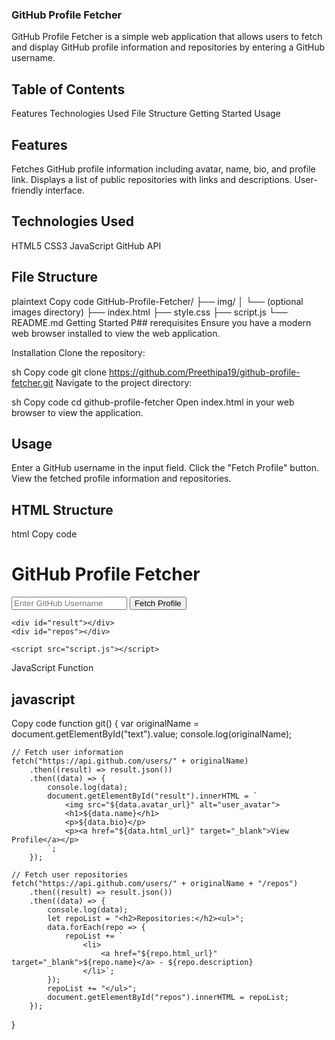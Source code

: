 ### GitHub Profile Fetcher
GitHub Profile Fetcher is a simple web application that allows users to fetch and display GitHub profile information and repositories by entering a GitHub username.

## Table of Contents

Features
Technologies Used
File Structure
Getting Started
Usage

## Features
Fetches GitHub profile information including avatar, name, bio, and profile link.
Displays a list of public repositories with links and descriptions.
User-friendly interface.
## Technologies Used
HTML5
CSS3
JavaScript
GitHub API
## File Structure
plaintext
Copy code
GitHub-Profile-Fetcher/
├── img/
│   └── (optional images directory)
├── index.html
├── style.css
├── script.js
└── README.md
Getting Started
P## rerequisites
Ensure you have a modern web browser installed to view the web application.

Installation
Clone the repository:

sh
Copy code
git clone https://github.com/Preethipa19/github-profile-fetcher.git
Navigate to the project directory:

sh
Copy code
cd github-profile-fetcher
Open index.html in your web browser to view the application.

## Usage
Enter a GitHub username in the input field.
Click the "Fetch Profile" button.
View the fetched profile information and repositories.
## HTML Structure
html
Copy code
<!DOCTYPE html>
<html lang="en">
  <head>
    <meta charset="UTF-8" />
    <meta name="viewport" content="width=device-width, initial-scale=1.0" />
    <title>GitHub Profile Fetcher</title>
    <link rel="stylesheet" href="style.css" />
  </head>
  <body>
    <h1>GitHub Profile Fetcher</h1>
    <input type="text" id="text" placeholder="Enter GitHub Username" />
    <button onclick="git()">Fetch Profile</button>

    <div id="result"></div>
    <div id="repos"></div>

    <script src="script.js"></script>
  </body>
</html>

JavaScript Function
## javascript
Copy code
function git() {
    var originalName = document.getElementById("text").value;
    console.log(originalName);

    // Fetch user information
    fetch("https://api.github.com/users/" + originalName)
        .then((result) => result.json())
        .then((data) => {
            console.log(data);
            document.getElementById("result").innerHTML = `
                <img src="${data.avatar_url}" alt="user_avatar">
                <h1>${data.name}</h1>
                <p>${data.bio}</p>
                <p><a href="${data.html_url}" target="_blank">View Profile</a></p>
            `;
        });

    // Fetch user repositories
    fetch("https://api.github.com/users/" + originalName + "/repos")
        .then((result) => result.json())
        .then((data) => {
            console.log(data);
            let repoList = "<h2>Repositories:</h2><ul>";
            data.forEach(repo => {
                repoList += `
                    <li>
                        <a href="${repo.html_url}" target="_blank">${repo.name}</a> - ${repo.description}
                    </li>`;
            });
            repoList += "</ul>";
            document.getElementById("repos").innerHTML = repoList;
        });
}